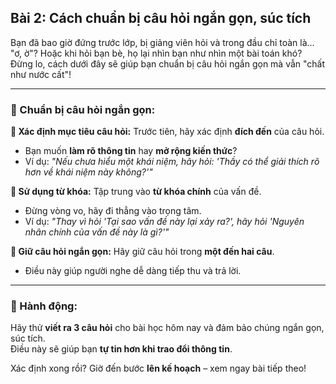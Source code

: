 ## Bài 2: Cách chuẩn bị câu hỏi ngắn gọn, súc tích

Bạn đã bao giờ đứng trước lớp, bị giảng viên hỏi và trong đầu chỉ toàn là... "ơ, ờ"? Hoặc khi hỏi bạn bè, họ lại nhìn bạn như nhìn một bài toán khó? Đừng lo, cách dưới đây sẽ giúp bạn chuẩn bị câu hỏi ngắn gọn mà vẫn "chất như nước cất"!

---

### 📌 Chuẩn bị câu hỏi ngắn gọn:

**🔹 Xác định mục tiêu câu hỏi:**
Trước tiên, hãy xác định **đích đến** của câu hỏi.  
- Bạn muốn **làm rõ thông tin** hay **mở rộng kiến thức**?  
- Ví dụ: *"Nếu chưa hiểu một khái niệm, hãy hỏi: 'Thầy có thể giải thích rõ hơn về khái niệm này không?'"*

**🔹 Sử dụng từ khóa:**
Tập trung vào **từ khóa chính** của vấn đề.  
- Đừng vòng vo, hãy đi thẳng vào trọng tâm.  
- Ví dụ: *"Thay vì hỏi 'Tại sao vấn đề này lại xảy ra?', hãy hỏi 'Nguyên nhân chính của vấn đề này là gì?'"*

**🔹 Giữ câu hỏi ngắn gọn:**
Hãy giữ câu hỏi trong **một đến hai câu**.  
- Điều này giúp người nghe dễ dàng tiếp thu và trả lời.  

---

### 🚀 Hành động:

Hãy thử **viết ra 3 câu hỏi** cho bài học hôm nay và đảm bảo chúng ngắn gọn, súc tích.  
Điều này sẽ giúp bạn **tự tin hơn khi trao đổi thông tin**.  

Xác định xong rồi? Giờ đến bước **lên kế hoạch** – xem ngay bài tiếp theo!